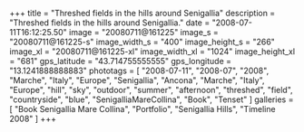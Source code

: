 +++
title = "Threshed fields in the hills around Senigallia"
description = "Threshed fields in the hills around Senigallia."
date = "2008-07-11T16:12:25.50"
image = "20080711@161225"
image_s = "20080711@161225-s"
image_width_s = "400"
image_height_s = "266"
image_xl = "20080711@161225-xl"
image_width_xl = "1024"
image_height_xl = "681"
gps_latitude = "43.714755555555"
gps_longitude = "13.1241888888883"
phototags = [ "2008-07-11", "2008-07", "2008", "Marche", "Italy", "Europe", "Senigallia", "Ancona", "Marche", "Italy", "Europe", "hill", "sky", "outdoor", "summer", "afternoon", "threshed", "field", "countryside", "blue", "SenigalliaMareCollina", "Book", "Tenset" ]
galleries = [ "Book Senigallia Mare Collina", "Portfolio", "Senigallia Hills", "Timeline 2008" ]
+++
